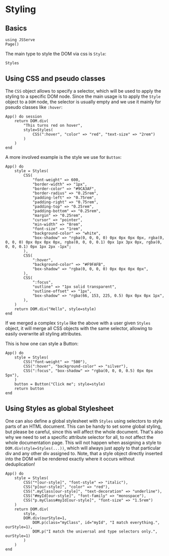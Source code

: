 # Styling

## Basics

```@setup 1
using JSServe
Page()
```

The main type to style the DOM via css is `Style`:


```@docs; canonical=false
Styles
```

## Using CSS and pseudo classes

The `CSS` object allows to specify a selector, which will be used to apply the styling to a specific DOM node.
Since the main usage is to apply the `Style` object to a `DOM` node, the selector is usually empty and we use it mainly for pseudo classes like `:hover`:

```@example 1
App() do session
    return DOM.div(
        "This turns red on hover",
        style=Styles(
            CSS(":hover", "color" => "red", "text-size" => "2rem")
        )
    )
end
```

A more involved example is the style we use for `Button`:

```@example 1
App() do
    style = Styles(
        CSS(
            "font-weight" => 600,
            "border-width" => "1px",
            "border-color" => "#9CA3AF",
            "border-radius" => "0.25rem",
            "padding-left" => "0.75rem",
            "padding-right" => "0.75rem",
            "padding-top" => "0.25rem",
            "padding-bottom" => "0.25rem",
            "margin" => "0.25rem",
            "cursor" => "pointer",
            "min-width" => "8rem",
            "font-size" => "1rem",
            "background-color" => "white",
            "box-shadow" => "rgba(0, 0, 0, 0) 0px 0px 0px 0px, rgba(0, 0, 0, 0) 0px 0px 0px 0px, rgba(0, 0, 0, 0.1) 0px 1px 3px 0px, rgba(0, 0, 0, 0.1) 0px 1px 2px -1px";
        ),
        CSS(
            ":hover",
            "background-color" => "#F9FAFB",
            "box-shadow" => "rgba(0, 0, 0, 0) 0px 0px 0px 0px",
        ),
        CSS(
            ":focus",
            "outline" => "1px solid transparent",
            "outline-offset" => "1px",
            "box-shadow" => "rgba(66, 153, 225, 0.5) 0px 0px 0px 1px",
        ),
    )
    return DOM.div("Hello", style=style)
end
```
If we merged a complex `Style` like the above with a user given `Styles` object, it will merge all CSS objects with the same selector, allowing to easily overwrite all styling attributes.

This is how one can style a Button:

```@example 1
App() do
    style = Styles(
        CSS("font-weight" => "500"),
        CSS(":hover", "background-color" => "silver"),
        CSS(":focus", "box-shadow" => "rgba(0, 0, 0, 0.5) 0px 0px 5px"),
    )
    button = Button("Click me"; style=style)
    return button
end
```


## Using Styles as global Stylesheet

One can also define a global stylesheet with `Styles` using selectors to style parts of an HTML document.
This can be handy to set some global styling, but please be careful, since this will affect the whole document. That's also why we need to set a specific attribute selector for all, to not affect the whole documentation page.
This will not happen when assigning a style to `DOM.div(style=Styles(...))`, which will always just apply to that particular div and any other div assigned to.
Note, that a style object directly inserted into the DOM will be rendered exactly where it occurs without deduplication!

```@example 1
App() do
    style = Styles(
        CSS("*[our-style]", "font-style" => "italic"),
        CSS("p[our-style]", "color" => "red"),
        CSS(".myClass[our-style]", "text-decoration" => "underline"),
        CSS("#myId[our-style]", "font-family" => "monospace"),
        CSS("p.myClass#myId[our-style]", "font-size" => "1.5rem")
    )
    return DOM.div(
        style,
        DOM.div(ourStyle=1,
            DOM.p(class="myClass", id="myId", "I match everything.", ourStyle=1),
            DOM.p("I match the universal and type selectors only.", ourStyle=1)
        )
    )
end
```
